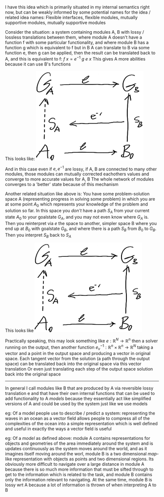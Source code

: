 
I have this idea which is primarily situated in my internal semantics right now, but can be weakly informed by some potential names for the idea / related idea names:
Flexible interfaces, flexible modules, mutually supportive modules, mutually supportive modules

Consider the situation: a system containing modules A, B with lossy / lossless translations between them, where module A doesn't have a function f with some particular functionality, and where module B has a function g which is equivalent to f but in B
A can translate to B via some function e, then g can be applied, then the result can be translated back to A, and this is equivalent to f: $f\ x = e^{-1}\ g\ e\ x$
This gives A more abilities because it can use B's functions

This looks like:
![](problem-solution-space-interpretation-solving-24.png)

And in this case even if $e, e^{-1}$ are lossy, if A, B are connected to many other modules, those modules can mutually corrected eachothers values and converge to more accurate values for A, B
The whole network of modules converges to a 'better' state because of this mechanism

Another related situation like above is:
You have some problem-solution space A (representing progress in solving some problem) in which you are at some point $A_0$ which represents your knowledge of the problem and solution so far. In this space you *don't* have a path $S_A$ from your current state $A_0$ to your goalstate $G_A$, and you may not even know where $G_A$ is. Then you reinterpret via $e$ the space to another, simpler space B where you end up at $B_0$ with goalstate $G_B$, and where there is a path $S_B$ from $B_0$ to $G_B$. Then you interpret $S_B$ back to $S_A$

This looks like
![](problem-solution-space-interpretation-solving-24.png)

Practically speaking, this may look something like $e:\mathbb{R}^N \rightarrow \mathbb{R}^n$ then a solver running on the output, then another function $e_v^{-1}: \mathbb{R}^n \times \mathbb{R}^n \rightarrow \mathbb{R}^N$ taking a vector and a point in the output space and producing a vector in original space. Each tangent vector from the solution (a path through the output space) can be translated back into the original space via this vector translation
Or even just translating each step of the output space solution back into the original space

---

In general I call modules like B that are produced by A via reversible lossy translation e and that have their own internal functions that can be used to add functionality to A *models* because they essentially act like simplified versions of A and could be used by the system just like we use models

eg: Of a model people use to describe / predict a system: representing the waves in an ocean as a vector field allows people to compress all of the complexities of the ocean into a simple representation which is well defined and useful in exactly the ways a vector field is useful

eg: Of a *model* as defined above: module A contains representations for objects and geometries of the area immediately around the system and is updates continuously as the system moves around the world, and as it imagines itself moving around the worl, module B is a two dimensional *map*-like representation with objects as points and two dimensional regions. Its obviously more difficult to navigate over a large distance in module A because there is so much more information that must be sifted through to get to the information which is related to the task, and module B contains only the information relevant to navigating. At the same time, module B is lossy wrt A because a lot of information is thrown of when interpreting A to B










